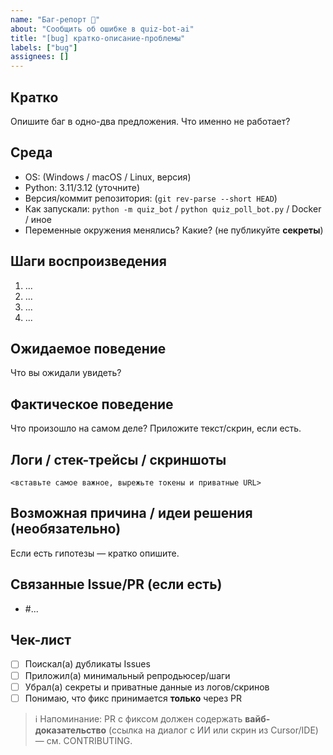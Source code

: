 ```yaml
---
name: "Баг-репорт 🐞"
about: "Сообщить об ошибке в quiz-bot-ai"
title: "[bug] кратко-описание-проблемы"
labels: ["bug"]
assignees: []
---
```


## Кратко
Опишите баг в одно-два предложения. Что именно не работает?

## Среда
- OS: (Windows / macOS / Linux, версия)
- Python: 3.11/3.12 (уточните)
- Версия/коммит репозитория: (`git rev-parse --short HEAD`)
- Как запускали: `python -m quiz_bot` / `python quiz_poll_bot.py` / Docker / иное
- Переменные окружения менялись? Какие? (не публикуйте **секреты**)

## Шаги воспроизведения
1. ...
2. ...
3. ...
4. ...

## Ожидаемое поведение
Что вы ожидали увидеть?

## Фактическое поведение
Что произошло на самом деле? Приложите текст/скрин, если есть.

## Логи / стек-трейсы / скриншоты
```
<вставьте самое важное, вырежьте токены и приватные URL>
```

## Возможная причина / идеи решения (необязательно)
Если есть гипотезы — кратко опишите.

## Связанные Issue/PR (если есть)
- #...

## Чек-лист
- [ ] Поискал(а) дубликаты Issues
- [ ] Приложил(а) минимальный репродьюсер/шаги
- [ ] Убрал(а) секреты и приватные данные из логов/скринов
- [ ] Понимаю, что фикс принимается **только** через PR

> ℹ️ Напоминание: PR с фиксом должен содержать **вайб-доказательство** (ссылка на диалог с ИИ или скрин из Cursor/IDE) — см. CONTRIBUTING.
